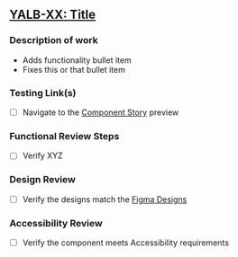 ## [YALB-XX: Title](https://yaleits.atlassian.net/browse/YALB-XX)

### Description of work
- Adds functionality bullet item
- Fixes this or that bullet item

### Testing Link(s)
- [ ] Navigate to the [Component Story](https://deploy-preview-XX--dev-component-library-twig.netlify.app/) preview

### Functional Review Steps
- [ ] Verify XYZ

### Design Review
- [ ] Verify the designs match the [Figma Designs](https://www.figma.com/file/OVfmCW5s1gI7xnrM8ibX2y/UI-Kit-Alpha-%5BYaleSites%5D)

### Accessibility Review
- [ ] Verify the component meets Accessibility requirements

